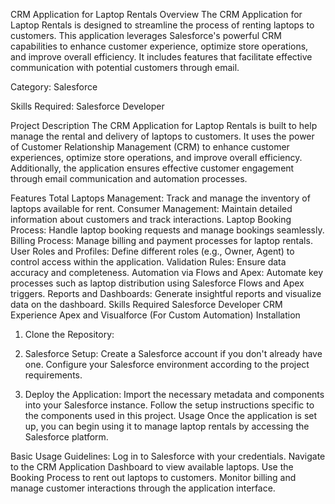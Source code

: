CRM Application for Laptop Rentals
Overview
The CRM Application for Laptop Rentals is designed to streamline the process of renting laptops to customers. This application leverages Salesforce's powerful CRM capabilities to enhance customer experience, optimize store operations, and improve overall efficiency. It includes features that facilitate effective communication with potential customers through email.

Category:
Salesforce

Skills Required:
Salesforce Developer

Project Description
The CRM Application for Laptop Rentals is built to help manage the rental and delivery of laptops to customers. It uses the power of Customer Relationship Management (CRM) to enhance customer experiences, optimize store operations, and improve overall efficiency. Additionally, the application ensures effective customer engagement through email communication and automation processes.

Features
Total Laptops Management: Track and manage the inventory of laptops available for rent.
Consumer Management: Maintain detailed information about customers and track interactions.
Laptop Booking Process: Handle laptop booking requests and manage bookings seamlessly.
Billing Process: Manage billing and payment processes for laptop rentals.
User Roles and Profiles: Define different roles (e.g., Owner, Agent) to control access within the application.
Validation Rules: Ensure data accuracy and completeness.
Automation via Flows and Apex: Automate key processes such as laptop distribution using Salesforce Flows and Apex triggers.
Reports and Dashboards: Generate insightful reports and visualize data on the dashboard.
Skills Required
Salesforce Developer
CRM Experience
Apex and Visualforce (For Custom Automation)
Installation
1. Clone the Repository:

2. Salesforce Setup:
Create a Salesforce account if you don't already have one.
Configure your Salesforce environment according to the project requirements.
3. Deploy the Application:
Import the necessary metadata and components into your Salesforce instance.
Follow the setup instructions specific to the components used in this project.
Usage
Once the application is set up, you can begin using it to manage laptop rentals by accessing the Salesforce platform.

Basic Usage Guidelines:
Log in to Salesforce with your credentials.
Navigate to the CRM Application Dashboard to view available laptops.
Use the Booking Process to rent out laptops to customers.
Monitor billing and manage customer interactions through the application interface.
